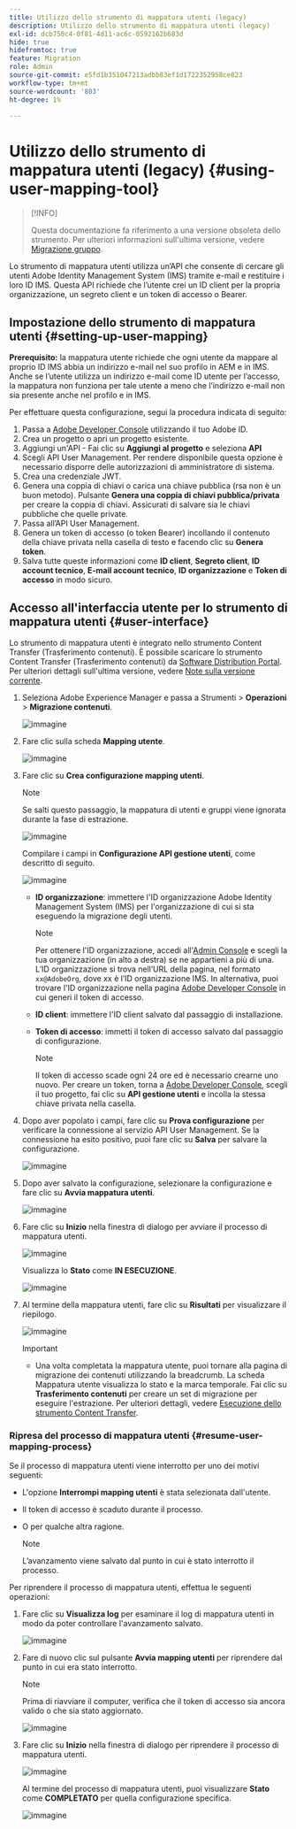 ```yaml
---
title: Utilizzo dello strumento di mappatura utenti (legacy)
description: Utilizzo dello strumento di mappatura utenti (legacy)
exl-id: dcb750c4-0f81-4d11-ac6c-0592162b683d
hide: true
hidefromtoc: true
feature: Migration
role: Admin
source-git-commit: e5fd1b351047213adbb83ef1d1722352958ce823
workflow-type: tm+mt
source-wordcount: '803'
ht-degree: 1%

---
```



# Utilizzo dello strumento di mappatura utenti (legacy) {#using-user-mapping-tool}

>[!INFO]
>
>Questa documentazione fa riferimento a una versione obsoleta dello strumento. Per ulteriori informazioni sull&#39;ultima versione, vedere [Migrazione gruppo](/help/journey-migration/content-transfer-tool/using-content-transfer-tool/group-migration.md).

Lo strumento di mappatura utenti utilizza un’API che consente di cercare gli utenti Adobe Identity Management System (IMS) tramite e-mail e restituire i loro ID IMS. Questa API richiede che l’utente crei un ID client per la propria organizzazione, un segreto client e un token di accesso o Bearer.

## Impostazione dello strumento di mappatura utenti {#setting-up-user-mapping}

**Prerequisito:** la mappatura utente richiede che ogni utente da mappare al proprio ID IMS abbia un indirizzo e-mail nel suo profilo in AEM e in IMS. Anche se l’utente utilizza un indirizzo e-mail come ID utente per l’accesso, la mappatura non funziona per tale utente a meno che l’indirizzo e-mail non sia presente anche nel profilo e in IMS.

Per effettuare questa configurazione, segui la procedura indicata di seguito:

1. Passa a [Adobe Developer Console](https://developer.adobe.com/console/) utilizzando il tuo Adobe ID.
1. Crea un progetto o apri un progetto esistente.
1. Aggiungi un&#39;API - Fai clic su **Aggiungi al progetto** e seleziona **API**
1. Scegli API User Management. Per rendere disponibile questa opzione è necessario disporre delle autorizzazioni di amministratore di sistema.
1. Crea una credenziale JWT.
1. Genera una coppia di chiavi o carica una chiave pubblica (rsa non è un buon metodo). Pulsante **Genera una coppia di chiavi pubblica/privata** per creare la coppia di chiavi. Assicurati di salvare sia le chiavi pubbliche che quelle private.
1. Passa all’API User Management.
1. Genera un token di accesso (o token Bearer) incollando il contenuto della chiave privata nella casella di testo e facendo clic su **Genera token**.
1. Salva tutte queste informazioni come **ID client**, **Segreto client**, **ID account tecnico**, **E-mail account tecnico**, **ID organizzazione** e **Token di accesso** in modo sicuro.

## Accesso all&#39;interfaccia utente per lo strumento di mappatura utenti {#user-interface}

Lo strumento di mappatura utenti è integrato nello strumento Content Transfer (Trasferimento contenuti). È possibile scaricare lo strumento Content Transfer (Trasferimento contenuti) da [Software Distribution Portal](https://experience.adobe.com/#/downloads/content/software-distribution/it/aemcloud.html). Per ulteriori dettagli sull&#39;ultima versione, vedere [Note sulla versione corrente](/help/release-notes/release-notes-cloud/release-notes-current.md).

1. Seleziona Adobe Experience Manager e passa a Strumenti > **Operazioni** > **Migrazione contenuti**.

   ![immagine](/help/journey-migration/content-transfer-tool/assets-user-mapping/user-mapping-access1.png)

1. Fare clic sulla scheda **Mapping utente**.

   ![immagine](/help/journey-migration/content-transfer-tool/assets-user-mapping/user-mapping-access2.png)

1. Fare clic su **Crea configurazione mapping utenti**.

   >[!NOTE]
   >Se salti questo passaggio, la mappatura di utenti e gruppi viene ignorata durante la fase di estrazione.

   ![immagine](/help/journey-migration/content-transfer-tool/assets-user-mapping/user-mapping-access5.png)

   Compilare i campi in **Configurazione API gestione utenti**, come descritto di seguito.

   ![immagine](/help/journey-migration/content-transfer-tool/assets-user-mapping/user-mapping-access3.png)


   * **ID organizzazione**: immettere l&#39;ID organizzazione Adobe Identity Management System (IMS) per l&#39;organizzazione di cui si sta eseguendo la migrazione degli utenti.

     >[!NOTE]
     >Per ottenere l&#39;ID organizzazione, accedi all&#39;[Admin Console](https://adminconsole.adobe.com/) e scegli la tua organizzazione (in alto a destra) se ne appartieni a più di una. L’ID organizzazione si trova nell’URL della pagina, nel formato `xx@AdobeOrg`, dove xx è l’ID organizzazione IMS. In alternativa, puoi trovare l&#39;ID organizzazione nella pagina [Adobe Developer Console](https://developer.adobe.com/console/) in cui generi il token di accesso.

   * **ID client**: immettere l&#39;ID client salvato dal passaggio di installazione.

   * **Token di accesso**: immetti il token di accesso salvato dal passaggio di configurazione.

     >[!NOTE]
     >Il token di accesso scade ogni 24 ore ed è necessario crearne uno nuovo. Per creare un token, torna a [Adobe Developer Console](https://developer.adobe.com/console/), scegli il tuo progetto, fai clic su **API gestione utenti** e incolla la stessa chiave privata nella casella.

1. Dopo aver popolato i campi, fare clic su **Prova configurazione** per verificare la connessione al servizio API User Management. Se la connessione ha esito positivo, puoi fare clic su **Salva** per salvare la configurazione.

   ![immagine](/help/journey-migration/content-transfer-tool/assets-user-mapping/user-mapping-access4.png)

1. Dopo aver salvato la configurazione, selezionare la configurazione e fare clic su **Avvia mappatura utenti**.

   ![immagine](/help/journey-migration/content-transfer-tool/assets-user-mapping/user-mapping-landing4.png)

1. Fare clic su **Inizio** nella finestra di dialogo per avviare il processo di mappatura utenti.

   ![immagine](/help/journey-migration/content-transfer-tool/assets-user-mapping/resume-user-mapping3.png)

   Visualizza lo **Stato** come **IN ESECUZIONE**.

   ![immagine](/help/journey-migration/content-transfer-tool/assets-user-mapping/user-mapping-start1.png)


1. Al termine della mappatura utenti, fare clic su **Risultati** per visualizzare il riepilogo.

   ![immagine](/help/journey-migration/content-transfer-tool/assets-user-mapping/user-mapping-landing5.png)

   >[!IMPORTANT]
   >
   >* Una volta completata la mappatura utente, puoi tornare alla pagina di migrazione dei contenuti utilizzando la breadcrumb. La scheda Mappatura utente visualizza lo stato e la marca temporale. Fai clic su **Trasferimento contenuti** per creare un set di migrazione per eseguire l&#39;estrazione. Per ulteriori dettagli, vedere [Esecuzione dello strumento Content Transfer](https://experienceleague.adobe.com/docs/experience-manager-cloud-service/content/migration-journey/cloud-migration/content-transfer-tool/getting-started-content-transfer-tool.html#running-tool).

### Ripresa del processo di mappatura utenti {#resume-user-mapping-process}

Se il processo di mappatura utenti viene interrotto per uno dei motivi seguenti:

* L&#39;opzione **Interrompi mapping utenti** è stata selezionata dall&#39;utente.
* Il token di accesso è scaduto durante il processo.
* O per qualche altra ragione.

  >[!NOTE]
  >L’avanzamento viene salvato dal punto in cui è stato interrotto il processo.

Per riprendere il processo di mappatura utenti, effettua le seguenti operazioni:

1. Fare clic su **Visualizza log** per esaminare il log di mappatura utenti in modo da poter controllare l&#39;avanzamento salvato.

   ![immagine](/help/journey-migration/content-transfer-tool/assets-user-mapping/resume-user-mapping1.png)

1. Fare di nuovo clic sul pulsante **Avvia mapping utenti** per riprendere dal punto in cui era stato interrotto.

   >[!NOTE]
   >Prima di riavviare il computer, verifica che il token di accesso sia ancora valido o che sia stato aggiornato.

   ![immagine](/help/journey-migration/content-transfer-tool/assets-user-mapping/resume-user-mapping2.png)

1. Fare clic su **Inizio** nella finestra di dialogo per riprendere il processo di mappatura utenti.

   ![immagine](/help/journey-migration/content-transfer-tool/assets-user-mapping/resume-user-mapping3.png)

   Al termine del processo di mappatura utenti, puoi visualizzare **Stato** come **COMPLETATO** per quella configurazione specifica.

   ![immagine](/help/journey-migration/content-transfer-tool/assets-user-mapping/resume-user-mapping4.png)
